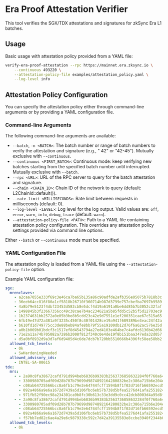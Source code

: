 # Era Proof Attestation Verifier

This tool verifies the SGX/TDX attestations and signatures for zkSync Era L1 batches.

## Usage

Basic usage with attestation policy provided from a YAML file:

```bash
verify-era-proof-attestation --rpc https://mainnet.era.zksync.io \
    --continuous 493220 \
    --attestation-policy-file examples/attestation_policy.yaml \
    --log-level info
```

## Attestation Policy Configuration

You can specify the attestation policy either through command-line arguments or by providing a YAML configuration file.

### Command-line Arguments

The following command-line arguments are available:

- `--batch`, `-n <BATCH>`: The batch number or range of batch numbers to verify the attestation and signature (e.g., "
  42" or "42-45"). Mutually exclusive with `--continuous`.
- `--continuous <FIRST_BATCH>`: Continuous mode: keep verifying new batches starting from the specified batch number
  until interrupted. Mutually exclusive with `--batch`.
- `--rpc <URL>`: URL of the RPC server to query for the batch attestation and signature.
- `--chain <CHAIN_ID>`: Chain ID of the network to query (default: L2ChainId::default()).
- `--rate-limit <MILLISECONDS>`: Rate limit between requests in milliseconds (default: 0).
- `--log-level <LEVEL>`: Log level for the log output. Valid values are: `off`, `error`, `warn`, `info`, `debug`,
  `trace` (default: `warn`).
- `--attestation-policy-file <PATH>`: Path to a YAML file containing attestation policy configuration. This overrides
  any attestation policy settings provided via command line options.

Either `--batch` or `--continuous` mode must be specified.

### YAML Configuration File

The attestation policy is loaded from a YAML file using the `--attestation-policy-file` option.

Example YAML configuration file:

```yaml
sgx:
  mrenclaves:
    - a2caa7055e333f69c3e46ca7ba65b135a86c90adfde2afb356e05075b7818b3c
    - 36eeb64cc816f80a1cf5818b26710f360714b987d3799e757cbefba7697b9589
    - 4a8b79e5123f4dbf23453d583cb8e5dcf4d19a6191a0be6dd85b7b3052c32faf
    - 1498845b3f23667356cc49c38cae7b4ac234621a5b85fdd5c52b5f5d12703ec9
    - 1b2374631bb2572a0e05b3be8b5cdd23c42e9d7551e1ef200351cae67c515a65
    - 6fb19e47d72a381a9f3235c450f8c40f01428ce19a941f689389be3eac24f42a
    - b610fd1d749775cc3de88beb84afe8bb79f55a19100db12d76f6a62ac576e35d
    - a0b1b069b01bdcf3c1517ef8d4543794a27ed4103e464be7c4afdc6136b42d66
    - 71e2a11a74b705082a7286b2008f812f340c0e4de19f8b151baa347eda32d057
    - d5a0bf8932d9a3d7af6d9405d4c6de7dcb7b720bb5510666b4396fc58ee58bb2
  allowed_tcb_levels:
    - Ok
    - SwHardeningNeeded
  allowed_advisory_ids:
    - INTEL-SA-00615
tdx:
  mrs:
    - - 2a90c8fa38672cafd791d994beb6836b99383b2563736858632284f0f760a6446efd1e7ec457cf08b629ea630f7b4525
      - 3300980705adf09d28b707b79699d9874892164280832be2c386a715b6e204e0897fb564a064f810659207ba862b304f
      - c08ab64725566bcc8a6fb1c79e2e64744fcff1594b8f1f02d716fb66592ecd5de94933b2bc54ffbbc43a52aab7eb1146
      - 092a4866a9e6a1672d7439a5d106fbc6eb57b738d5bfea5276d41afa2551824365fdd66700c1ce9c0b20542b9f9d5945
      - 971fb52f90ec98a234301ca9b8fc30b613c33e3dd9c0cc42dcb8003d4a95d8fb218b75baf028b70a3cabcb947e1ca453
    - - 2a90c8fa38672cafd791d994beb6836b99383b2563736858632284f0f760a6446efd1e7ec457cf08b629ea630f7b4525
      - 3300980705adf09d28b707b79699d9874892164280832be2c386a715b6e204e0897fb564a064f810659207ba862b304f
      - c08ab64725566bcc8a6fb1c79e2e64744fcff1594b8f1f02d716fb66592ecd5de94933b2bc54ffbbc43a52aab7eb1146
      - 092a4866a9e6a1672d7439a5d106fbc6eb57b738d5bfea5276d41afa2551824365fdd66700c1ce9c0b20542b9f9d5945
      - f57bb7ed82c6ae4a29e6c9879338c592c7d42a39135583e8ccbe3940f2344b0eb6eb8503db0ffd6a39ddd00cd07d8317
  allowed_tcb_levels:
    - Ok
```
